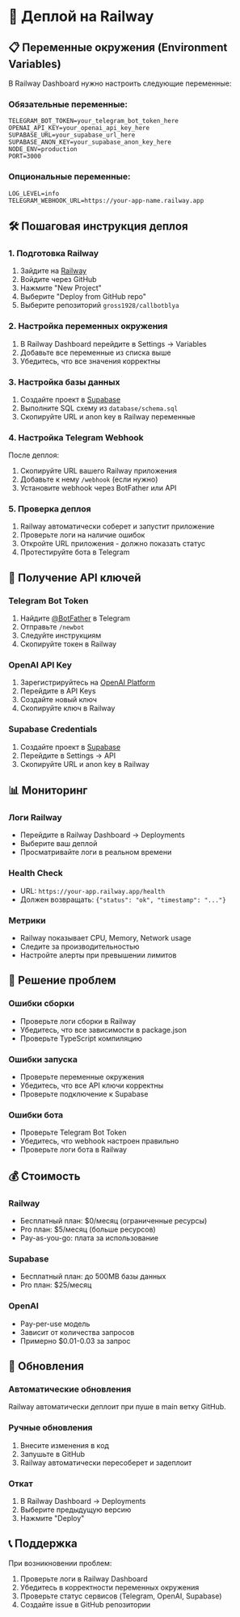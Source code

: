 # 🚀 Деплой на Railway

## 📋 Переменные окружения (Environment Variables)

В Railway Dashboard нужно настроить следующие переменные:

### Обязательные переменные:
```
TELEGRAM_BOT_TOKEN=your_telegram_bot_token_here
OPENAI_API_KEY=your_openai_api_key_here
SUPABASE_URL=your_supabase_url_here
SUPABASE_ANON_KEY=your_supabase_anon_key_here
NODE_ENV=production
PORT=3000
```

### Опциональные переменные:
```
LOG_LEVEL=info
TELEGRAM_WEBHOOK_URL=https://your-app-name.railway.app
```

## 🛠 Пошаговая инструкция деплоя

### 1. Подготовка Railway
1. Зайдите на [Railway](https://railway.app)
2. Войдите через GitHub
3. Нажмите "New Project"
4. Выберите "Deploy from GitHub repo"
5. Выберите репозиторий `gross1928/callbotblya`

### 2. Настройка переменных окружения
1. В Railway Dashboard перейдите в Settings → Variables
2. Добавьте все переменные из списка выше
3. Убедитесь, что все значения корректны

### 3. Настройка базы данных
1. Создайте проект в [Supabase](https://supabase.com)
2. Выполните SQL схему из `database/schema.sql`
3. Скопируйте URL и anon key в Railway переменные

### 4. Настройка Telegram Webhook
После деплоя:
1. Скопируйте URL вашего Railway приложения
2. Добавьте к нему `/webhook` (если нужно)
3. Установите webhook через BotFather или API

### 5. Проверка деплоя
1. Railway автоматически соберет и запустит приложение
2. Проверьте логи на наличие ошибок
3. Откройте URL приложения - должно показать статус
4. Протестируйте бота в Telegram

## 🔧 Получение API ключей

### Telegram Bot Token
1. Найдите [@BotFather](https://t.me/botfather) в Telegram
2. Отправьте `/newbot`
3. Следуйте инструкциям
4. Скопируйте токен в Railway

### OpenAI API Key
1. Зарегистрируйтесь на [OpenAI Platform](https://platform.openai.com)
2. Перейдите в API Keys
3. Создайте новый ключ
4. Скопируйте ключ в Railway

### Supabase Credentials
1. Создайте проект в [Supabase](https://supabase.com)
2. Перейдите в Settings → API
3. Скопируйте URL и anon key в Railway

## 📊 Мониторинг

### Логи Railway
- Перейдите в Railway Dashboard → Deployments
- Выберите ваш деплой
- Просматривайте логи в реальном времени

### Health Check
- URL: `https://your-app.railway.app/health`
- Должен возвращать: `{"status": "ok", "timestamp": "..."}`

### Метрики
- Railway показывает CPU, Memory, Network usage
- Следите за производительностью
- Настройте алерты при превышении лимитов

## 🚨 Решение проблем

### Ошибки сборки
- Проверьте логи сборки в Railway
- Убедитесь, что все зависимости в package.json
- Проверьте TypeScript компиляцию

### Ошибки запуска
- Проверьте переменные окружения
- Убедитесь, что все API ключи корректны
- Проверьте подключение к Supabase

### Ошибки бота
- Проверьте Telegram Bot Token
- Убедитесь, что webhook настроен правильно
- Проверьте логи бота в Railway

## 💰 Стоимость

### Railway
- Бесплатный план: $0/месяц (ограниченные ресурсы)
- Pro план: $5/месяц (больше ресурсов)
- Pay-as-you-go: плата за использование

### Supabase
- Бесплатный план: до 500MB базы данных
- Pro план: $25/месяц

### OpenAI
- Pay-per-use модель
- Зависит от количества запросов
- Примерно $0.01-0.03 за запрос

## 🔄 Обновления

### Автоматические обновления
Railway автоматически деплоит при пуше в main ветку GitHub.

### Ручные обновления
1. Внесите изменения в код
2. Запушьте в GitHub
3. Railway автоматически пересоберет и задеплоит

### Откат
1. В Railway Dashboard → Deployments
2. Выберите предыдущую версию
3. Нажмите "Deploy"

## 📞 Поддержка

При возникновении проблем:
1. Проверьте логи в Railway Dashboard
2. Убедитесь в корректности переменных окружения
3. Проверьте статус сервисов (Telegram, OpenAI, Supabase)
4. Создайте issue в GitHub репозитории
